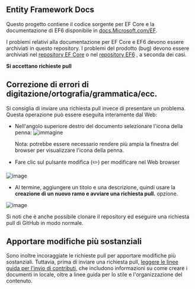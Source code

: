 ## <a name="entity-framework-docs"></a>Entity Framework Docs

Questo progetto contiene il codice sorgente per EF Core e la documentazione di EF6 disponibile in [docs.Microsoft.com/EF](https://docs.microsoft.com/ef/). 

I problemi relativi alla documentazione per EF Core e EF6 devono essere archiviati in questo repository. I problemi del prodotto (bug) devono essere archiviati nel [repository EF Core](https://github.com/dotnet/efcore) o nel [repository EF6](https://github.com/dotnet/ef6) , a seconda dei casi.

**Si accettano richieste pull**

## <a name="fixing-typosspellinggrammaretc"></a>Correzione di errori di digitazione/ortografia/grammatica/ecc.

Si consiglia di inviare una richiesta pull invece di presentare un problema. Questa operazione può essere eseguita interamente dal Web:

* Nell'angolo superiore destro del documento selezionare l'icona della penna: ![ immagine](https://user-images.githubusercontent.com/3605364/93646907-e75ef680-f9a2-11ea-847a-c5c3839f3aa8.png)

  Nota: potrebbe essere necessario rendere più ampia la finestra del browser per visualizzare l'icona della penna.

* Fare clic sul pulsante modifica (✏️) per modificare nel Web browser

![image](https://user-images.githubusercontent.com/1430078/64454321-85856480-d09f-11e9-85a6-1c93bc6611e2.png)

* Al termine, aggiungere un titolo e una descrizione, quindi usare la **creazione di un nuovo ramo e avviare una richiesta pull.** opzione.

![image](https://user-images.githubusercontent.com/1430078/64454455-dac17600-d09f-11e9-922b-0346117011f5.png)

Si noti che è anche possibile clonare il repository ed eseguire una richiesta pull di GitHub in modo normale.

## <a name="making-more-substantial-changes"></a>Apportare modifiche più sostanziali

Sono inoltre incoraggiate le richieste pull per apportare modifiche più sostanziali. Tuttavia, prima di inviare una richiesta pull, [leggere le linee guida per l'invio di contributi](CONTRIBUTING.md), che includono informazioni su come creare i documenti in locale, oltre a linee guida per lo stile e l'organizzazione del contenuto.
